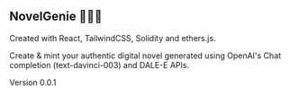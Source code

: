 ## NovelGenie 🧞‍♂️🔮
Created with React, TailwindCSS, Solidity and ethers.js. 

Create & mint your authentic digital novel generated using OpenAI's Chat completion (text-davinci-003) and DALE-E APIs.

Version 0.0.1
